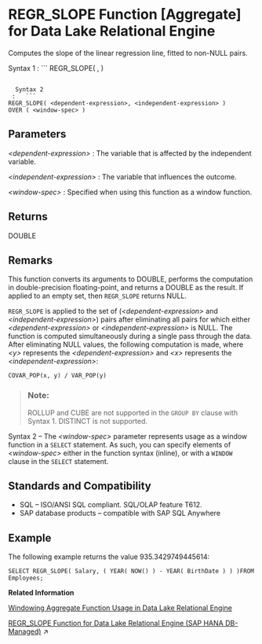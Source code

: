 <!-- loioa57647a684f21015af3cb26e82eae9cd -->

# REGR\_SLOPE Function \[Aggregate\] for Data Lake Relational Engine

Computes the slope of the linear regression line, fitted to non-NULL pairs.



 Syntax 1
 :   ```
REGR_SLOPE( <dependent-expression>, <independent-expression> )
```

  Syntax 2
 :   ```
REGR_SLOPE( <dependent-expression>, <independent-expression> )
OVER ( <window-spec> )
```

 

<a name="loioa57647a684f21015af3cb26e82eae9cd__REGR_SLOPE_parm1"/>

## Parameters

 *<dependent-expression\>*
 :   The variable that is affected by the independent variable.

  *<independent-expression\>*
 :   The variable that influences the outcome.

  *<window-spec\>*
 :   Specified when using this function as a window function.

 

<a name="loioa57647a684f21015af3cb26e82eae9cd__REGR_SLOPE_returns1"/>

## Returns

DOUBLE



<a name="loioa57647a684f21015af3cb26e82eae9cd__REGR_SLOPE_remarks1"/>

## Remarks

This function converts its arguments to DOUBLE, performs the computation in double-precision floating-point, and returns a DOUBLE as the result. If applied to an empty set, then `REGR_SLOPE` returns NULL.

`REGR_SLOPE` is applied to the set of \(*<dependent-expression\>* and *<independent-expression\>*\) pairs after eliminating all pairs for which either *<dependent-expression\>* or *<independent-expression\>* is NULL. The function is computed simultaneously during a single pass through the data. After eliminating NULL values, the following computation is made, where *<y\>* represents the *<dependent-expression\>* and *<x\>* represents the *<independent-expression\>*:

```
COVAR_POP(x, y) / VAR_POP(y)
```

> ### Note:  
> ROLLUP and CUBE are not supported in the `GROUP BY` clause with Syntax 1. DISTINCT is not supported.

Syntax 2 – The *<window-spec\>* parameter represents usage as a window function in a `SELECT` statement. As such, you can specify elements of *<window-spec\>* either in the function syntax \(inline\), or with a `WINDOW` clause in the `SELECT` statement.



<a name="loioa57647a684f21015af3cb26e82eae9cd__REGR_SLOPE_standards1"/>

## Standards and Compatibility

-   SQL – ISO/ANSI SQL compliant. SQL/OLAP feature T612.
-   SAP database products – compatible with SAP SQL Anywhere



<a name="loioa57647a684f21015af3cb26e82eae9cd__REGR_SLOPE_examples1"/>

## Example

The following example returns the value 935.3429749445614:

```
SELECT REGR_SLOPE( Salary, ( YEAR( NOW() ) - YEAR( BirthDate ) ) )FROM Employees;
```

**Related Information**  


[Windowing Aggregate Function Usage in Data Lake Relational Engine](windowing-aggregate-function-usage-in-data-lake-relational-engine-a527f35.md "A major feature of the ISO/ANSI SQL extensions for OLAP is a construct called a window.")

[REGR_SLOPE Function for Data Lake Relational Engine (SAP HANA DB-Managed)](https://help.sap.com/viewer/a898e08b84f21015969fa437e89860c8/2023_1_QRC/en-US/2b3cc76a26a04898952576a65be0272f.html "Computes the slope of the linear regression line, fitted to non-NULL pairs.") :arrow_upper_right:

